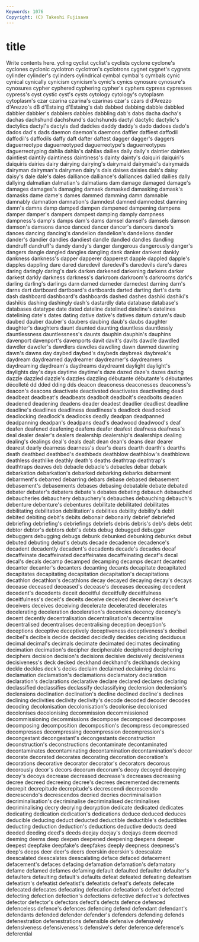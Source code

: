 ```yaml
---
Keywords: 1076 
Copyright: (C) Takeshi Fujisawa
---
```


# title

Write contents here.
ycling cyclist cyclist's cyclists cyclone
cyclone's cyclones cyclonic cyclotron cyclotron's cyclotrons cygnet cygnet's cygnets cylinder
cylinder's cylinders cylindrical cymbal cymbal's cymbals cynic cynical cynically cynicism
cynicism's cynic's cynics cynosure cynosure's cynosures cypher cyphered cyphering cypher's
cyphers cypress cypresses cypress's cyst cystic cyst's cysts cytology cytology's
cytoplasm cytoplasm's czar czarina czarina's czarinas czar's czars d d'Arezzo
d'Arezzo's dB d'Estaing d'Estaing's dab dabbed dabbing dabble dabbled dabbler
dabbler's dabblers dabbles dabbling dab's dabs dacha dacha's dachas dachshund
dachshund's dachshunds dactyl dactylic dactylic's dactylics dactyl's dactyls dad daddies
daddy daddy's dado dadoes dado's dados dad's dads daemon daemon's
daemons daffier daffiest daffodil daffodil's daffodils daffy daft dafter daftest
dagger dagger's daggers daguerreotype daguerreotyped daguerreotype's daguerreotypes daguerreotyping dahlia dahlia's
dahlias dailies daily daily's daintier dainties daintiest daintily daintiness daintiness's
dainty dainty's daiquiri daiquiri's daiquiris dairies dairy dairying dairying's dairymaid
dairymaid's dairymaids dairyman dairyman's dairymen dairy's dais daises daisies dais's
daisy daisy's dale dale's dales dalliance dalliance's dalliances dallied dallies
dally dallying dalmatian dalmatian's dalmatians dam damage damaged damage's damages
damages's damaging damask damasked damasking damask's damasks dame dame's dames
dammed damming damn damnable damnably damnation damnation's damndest damned damnedest
damning damn's damns damp damped dampen dampened dampening dampens damper
damper's dampers dampest damping damply dampness dampness's damp's damps dam's
dams damsel damsel's damsels damson damson's damsons dance danced dancer
dancer's dancers dance's dances dancing dancing's dandelion dandelion's dandelions dander
dander's dandier dandies dandiest dandle dandled dandles dandling dandruff dandruff's
dandy dandy's danger dangerous dangerously danger's dangers dangle dangled dangles
dangling dank danker dankest dankly dankness dankness's dapper dapperer dapperest
dapple dappled dapple's dapples dappling dare dared daredevil daredevil's daredevils
dare's dares daring daringly daring's dark darken darkened darkening darkens
darker darkest darkly darkness darkness's darkroom darkroom's darkrooms dark's darling
darling's darlings darn darned darneder darnedest darning darn's darns dart
dartboard dartboard's dartboards darted darting dart's darts dash dashboard dashboard's
dashboards dashed dashes dashiki dashiki's dashikis dashing dashingly dash's dastardly
data database database's databases datatype date dated dateline datelined dateline's
datelines datelining date's dates dating dative dative's datives datum datum's
daub daubed dauber dauber's daubers daubing daub's daubs daughter daughter's
daughters daunt daunted daunting dauntless dauntlessly dauntlessness dauntlessness's daunts dauphin
dauphin's dauphins davenport davenport's davenports davit davit's davits dawdle dawdled
dawdler dawdler's dawdlers dawdles dawdling dawn dawned dawning dawn's dawns
day daybed daybed's daybeds daybreak daybreak's daydream daydreamed daydreamer daydreamer's
daydreamers daydreaming daydream's daydreams daydreamt daylight daylight's daylights day's days
daytime daytime's daze dazed daze's dazes dazing dazzle dazzled dazzle's
dazzles dazzling débutante débutante's débutantes décolleté dd dded dding dds
deacon deaconess deaconesses deaconess's deacon's deacons deactivate deactivated deactivates deactivating
dead deadbeat deadbeat's deadbeats deadbolt deadbolt's deadbolts deaden deadened deadening
deadens deader deadest deadlier deadliest deadline deadline's deadlines deadliness deadliness's
deadlock deadlocked deadlocking deadlock's deadlocks deadly deadpan deadpanned deadpanning deadpan's
deadpans dead's deadwood deadwood's deaf deafen deafened deafening deafens deafer
deafest deafness deafness's deal dealer dealer's dealers dealership dealership's dealerships
dealing dealing's dealings deal's deals dealt dean dean's deans dear
dearer dearest dearly dearness dearness's dear's dears dearth dearth's dearths
death deathbed deathbed's deathbeds deathblow deathblow's deathblows deathless deathlike deathly
death's deaths deathtrap deathtrap's deathtraps deaves deb debacle debacle's debacles
debar debark debarkation debarkation's debarked debarking debarks debarment debarment's debarred
debarring debars debase debased debasement debasement's debasements debases debasing debatable
debate debated debater debater's debaters debate's debates debating debauch debauched
debaucheries debauchery debauchery's debauches debauching debauch's debenture debenture's debentures debilitate
debilitated debilitates debilitating debilitation debilitation's debilities debility debility's debit debited
debiting debit's debits debonair debonairly debrief debriefed debriefing debriefing's debriefings
debriefs debris debris's deb's debs debt debtor debtor's debtors debt's
debts debug debugged debugger debuggers debugging debugs debunk debunked debunking
debunks debut debuted debuting debut's debuts decade decadence decadence's decadent
decadently decadent's decadents decade's decades decaf decaffeinate decaffeinated decaffeinates decaffeinating
decaf's decal decal's decals decamp decamped decamping decamps decant decanted
decanter decanter's decanters decanting decants decapitate decapitated decapitates decapitating decapitation
decapitation's decapitations decathlon decathlon's decathlons decay decayed decaying decay's decays
decease deceased deceased's decease's deceases deceasing decedent decedent's decedents deceit
deceitful deceitfully deceitfulness deceitfulness's deceit's deceits deceive deceived deceiver deceiver's
deceivers deceives deceiving decelerate decelerated decelerates decelerating deceleration deceleration's decencies
decency decency's decent decently decentralisation decentralisation's decentralise decentralised decentralises decentralising
deception deception's deceptions deceptive deceptively deceptiveness deceptiveness's decibel decibel's decibels
decide decided decidedly decides deciding deciduous decimal decimal's decimals decimate
decimated decimates decimating decimation decimation's decipher decipherable deciphered deciphering deciphers
decision decision's decisions decisive decisively decisiveness decisiveness's deck decked deckhand
deckhand's deckhands decking deckle deckles deck's decks declaim declaimed declaiming
declaims declamation declamation's declamations declamatory declaration declaration's declarations declarative declare
declared declares declaring declassified declassifies declassify declassifying declension declension's declensions
declination declination's decline declined decline's declines declining declivities declivity declivity's
decode decoded decoder decodes decoding decolonisation decolonisation's decolonise decolonised decolonises
decolonising decommission decommissioned decommissioning decommissions decompose decomposed decomposes decomposing decomposition
decomposition's decompress decompressed decompresses decompressing decompression decompression's decongestant decongestant's decongestants
deconstruction deconstruction's deconstructions decontaminate decontaminated decontaminates decontaminating decontamination decontamination's decor
decorate decorated decorates decorating decoration decoration's decorations decorative decorator decorator's
decorators decorous decorously decor's decors decorum decorum's decoy decoyed decoying
decoy's decoys decrease decreased decrease's decreases decreasing decree decreed decreeing
decree's decrees decremented decrements decrepit decrepitude decrepitude's decrescendi decrescendo decrescendo's
decrescendos decried decries decriminalisation decriminalisation's decriminalise decriminalised decriminalises decriminalising decry
decrying decryption dedicate dedicated dedicates dedicating dedication dedication's dedications deduce
deduced deduces deducible deducing deduct deducted deductible deductible's deductibles deducting
deduction deduction's deductions deductive deducts deed deeded deeding deed's deeds
deejay deejay's deejays deem deemed deeming deems deep deepen deepened
deepening deepens deeper deepest deepfake deepfake's deepfakes deeply deepness deepness's
deep's deeps deer deer's deers deerskin deerskin's deescalate deescalated deescalates
deescalating deface defaced defacement defacement's defaces defacing defamation defamation's defamatory
defame defamed defames defaming default defaulted defaulter defaulter's defaulters defaulting
default's defaults defeat defeated defeating defeatism defeatism's defeatist defeatist's defeatists
defeat's defeats defecate defecated defecates defecating defecation defecation's defect defected
defecting defection defection's defections defective defective's defectives defector defector's defectors
defect's defects defence defenced defenceless defence's defences defencing defend defendant
defendant's defendants defended defender defender's defenders defending defends defenestration defenestrations
defensible defensive defensively defensiveness defensiveness's defensive's defer deference deference's deferential
